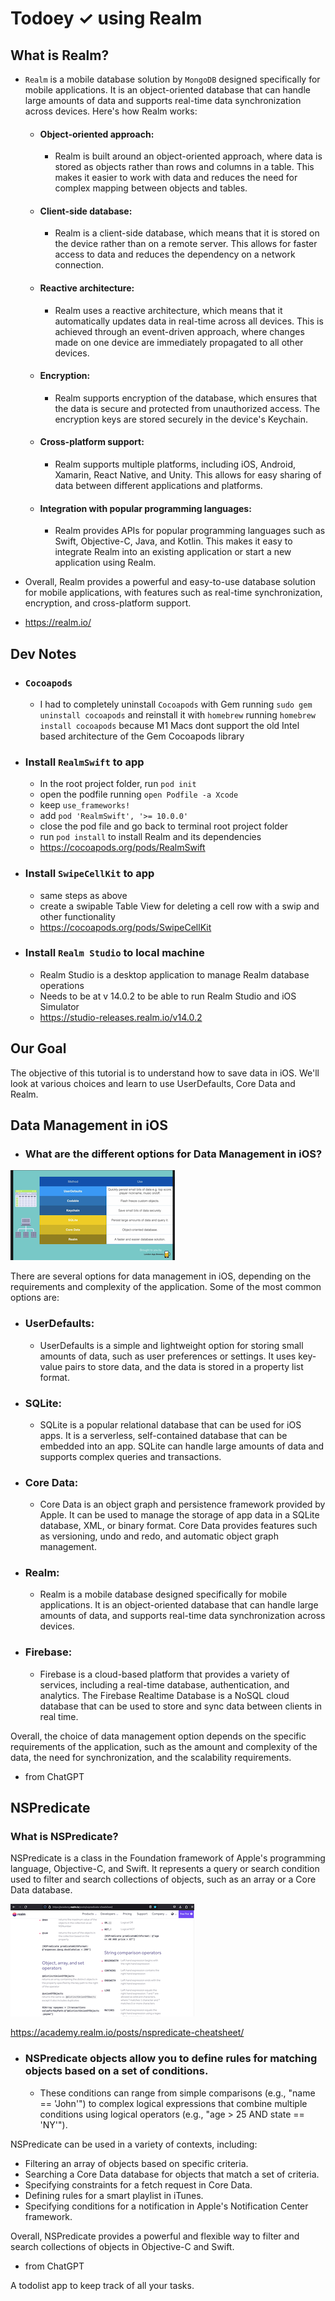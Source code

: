 
# Todoey ✓ using Realm

## What is Realm?
- `Realm` is a mobile database solution by `MongoDB` designed specifically for mobile applications. It is an object-oriented database that can handle large amounts of data and supports real-time data synchronization across devices. Here's how Realm works:

  - #### Object-oriented approach: 
    - Realm is built around an object-oriented approach, where data is stored as objects rather than rows and columns in a table. This makes it easier to work with data and reduces the need for complex mapping between objects and tables.

  - #### Client-side database: 
    - Realm is a client-side database, which means that it is stored on the device rather than on a remote server. This allows for faster access to data and reduces the dependency on a network connection.

  - #### Reactive architecture: 
    - Realm uses a reactive architecture, which means that it automatically updates data in real-time across all devices. This is achieved through an event-driven approach, where changes made on one device are immediately propagated to all other devices.

  - #### Encryption: 
    - Realm supports encryption of the database, which ensures that the data is secure and protected from unauthorized access. The encryption keys are stored securely in the device's Keychain.

  - #### Cross-platform support: 
    - Realm supports multiple platforms, including iOS, Android, Xamarin, React Native, and Unity. This allows for easy sharing of data between different applications and platforms.

  - #### Integration with popular programming languages: 
    - Realm provides APIs for popular programming languages such as Swift, Objective-C, Java, and Kotlin. This makes it easy to integrate Realm into an existing application or start a new application using Realm.

 - Overall, Realm provides a powerful and easy-to-use database solution for mobile applications, with features such as real-time synchronization, encryption, and cross-platform support.

- https://realm.io/

## Dev Notes

- ### `Cocoapods`
  - I had to completely uninstall `Cocoapods` with Gem running `sudo gem uninstall cocoapods` and reinstall it with `homebrew` running `homebrew install cocoapods` because M1 Macs dont support the old Intel based architecture of the Gem Cocoapods library
  
- ###  Install `RealmSwift` to app
  - In the root project folder, run `pod init`
  - open the podfile running `open Podfile -a Xcode`
  - keep `use_frameworks!`
  - add `pod 'RealmSwift', '>= 10.0.0'`
  - close the pod file and go back to terminal root project folder
  - run `pod install` to install Realm and its dependencies 
  - https://cocoapods.org/pods/RealmSwift

- ### Install `SwipeCellKit` to app
  - same steps as above
  - create a swipable Table View for deleting a cell row with a swip and other functionality
  - https://cocoapods.org/pods/SwipeCellKit

- ### Install `Realm Studio` to local machine
  - Realm Studio is a desktop application to manage Realm database operations
  - Needs to be at v 14.0.2 to be able to run Realm Studio and iOS Simulator
  - https://studio-releases.realm.io/v14.0.2

## Our Goal


The objective of this tutorial is to understand how to save data in iOS. We'll look at various choices and learn to use UserDefaults, Core Data and Realm.

## Data Management in iOS

- ### What are the different options for Data Management in iOS?

![data-mamangement](https://raw.githubusercontent.com/kawgh1/Todoey-iOS13/master/iOS%20Data.png)

There are several options for data management in iOS, depending on the requirements and complexity of the application. Some of the most common options are:

- ### UserDefaults: 
  - UserDefaults is a simple and lightweight option for storing small amounts of data, such as user preferences or settings. It uses key-value pairs to store data, and the data is stored in a property list format.

- ### SQLite: 
  - SQLite is a popular relational database that can be used for iOS apps. It is a serverless, self-contained database that can be embedded into an app. SQLite can handle large amounts of data and supports complex queries and transactions.

- ### Core Data: 
  - Core Data is an object graph and persistence framework provided by Apple. It can be used to manage the storage of app data in a SQLite database, XML, or binary format. Core Data provides features such as versioning, undo and redo, and automatic object graph management.

- ### Realm: 
  - Realm is a mobile database designed specifically for mobile applications. It is an object-oriented database that can handle large amounts of data, and supports real-time data synchronization across devices.

- ### Firebase: 
  - Firebase is a cloud-based platform that provides a variety of services, including a real-time database, authentication, and analytics. The Firebase Realtime Database is a NoSQL cloud database that can be used to store and sync data between clients in real time.

Overall, the choice of data management option depends on the specific requirements of the application, such as the amount and complexity of the data, the need for synchronization, and the scalability requirements.

- from ChatGPT



## NSPredicate

### What is NSPredicate?

NSPredicate is a class in the Foundation framework of Apple's programming language, Objective-C, and Swift. It represents a query or search condition used to filter and search collections of objects, such as an array or a Core Data database.

![nspredicate](https://raw.githubusercontent.com/kawgh1/Todoey-iOS13/master/NSPredicate%20Cheat%20Sheet.png)

https://academy.realm.io/posts/nspredicate-cheatsheet/

- ### NSPredicate objects allow you to define rules for matching objects based on a set of conditions. 
  - These conditions can range from simple comparisons (e.g., "name == 'John'") to complex logical expressions that combine multiple conditions using logical operators (e.g., "age > 25 AND state == 'NY'").

NSPredicate can be used in a variety of contexts, including:

- Filtering an array of objects based on specific criteria.
- Searching a Core Data database for objects that match a set of criteria.
- Specifying constraints for a fetch request in Core Data.
- Defining rules for a smart playlist in iTunes.
- Specifying conditions for a notification in Apple's Notification Center framework.

Overall, NSPredicate provides a powerful and flexible way to filter and search collections of objects in Objective-C and Swift.

- from ChatGPT



A todolist app to keep track of all your tasks.
